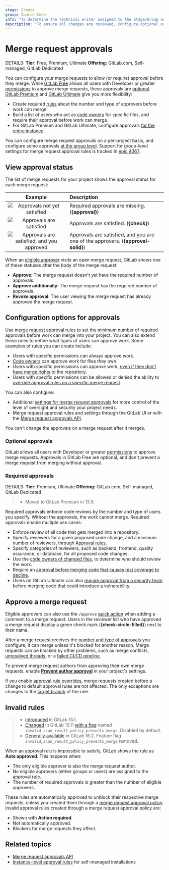 ```yaml
---
stage: Create
group: Source Code
info: "To determine the technical writer assigned to the Stage/Group associated with this page, see https://handbook.gitlab.com/handbook/product/ux/technical-writing/#assignments"
description: "To ensure all changes are reviewed, configure optional or required approvals for merge requests in your project."
---
```


# Merge request approvals

DETAILS:
**Tier:** Free, Premium, Ultimate
**Offering:** GitLab.com, Self-managed, GitLab Dedicated

You can configure your merge requests to allow (or require) approval before
they merge. While [GitLab Free](https://about.gitlab.com/pricing/) allows
all users with Developer or greater [permissions](../../../permissions.md) to
approve merge requests, these approvals are [optional](#optional-approvals).
[GitLab Premium](https://about.gitlab.com/pricing/) and
[GitLab Ultimate](https://about.gitlab.com/pricing/) give you more
flexibility:

- Create required [rules](rules.md) about the number and type of approvers before work can merge.
- Build a list of users who act as [code owners](../../codeowners/index.md) for specific files,
  and require their approval before work can merge.
- For GitLab Premium and GitLab Ultimate, configure approvals
  [for the entire instance](../../../../administration/merge_requests_approvals.md).

You can configure merge request approvals on a per-project basis, and configure some approvals
[at the group level](../../../group/manage.md#group-merge-request-approval-settings). Support for
group-level settings for merge request approval rules is tracked in
[epic 4367](https://gitlab.com/groups/gitlab-org/-/epics/4367).

## View approval status

The list of merge requests for your project shows the approval status for each merge request:

| Example | Description |
| :-----: | :---------- |
| ![Approvals not yet satisfied](img/approvals_unsatisfied_v17_1.png) | Required approvals are missing. (**{approval}**) |
| ![Approvals are satisfied](img/approvals_satisfied_v17_1.png) | Approvals are satisfied. (**{check}**) |
| ![Approvals are satisfied, and you approved](img/you_approvals_satisfied_v17_1.png) | Approvals are satisfied, and you are one of the approvers. (**{approval-solid}**) |

When an [eligible approver](rules.md#eligible-approvers) visits an open merge request,
GitLab shows one of these statuses after the body of the merge request:

- **Approve**: The merge request doesn't yet have the required number of approvals.
- **Approve additionally**: The merge request has the required number of approvals.
- **Revoke approval**: The user viewing the merge request has already approved
  the merge request.

## Configuration options for approvals

Use [merge request approval rules](rules.md) to set the minimum number of
required approvals before work can merge into your project. You can also extend these
rules to define what types of users can approve work. Some examples of rules you can create include:

- Users with specific permissions can always approve work.
- [Code owners](../../codeowners/index.md) can approve work for files they own.
- Users with specific permissions can approve work,
  [even if they don't have merge rights](rules.md#enable-approval-permissions-for-users-with-the-reporter-role)
  to the repository.
- Users with specific permissions can be allowed or denied the ability
  to [override approval rules on a specific merge request](rules.md#edit-or-override-merge-request-approval-rules).

You can also configure:

- Additional [settings for merge request approvals](settings.md) for more control of the
  level of oversight and security your project needs.
- Merge request approval rules and settings through the GitLab UI or with the
  [Merge request approvals API](../../../../api/merge_request_approvals.md).

You can't change the approvals on a merge request after it merges.

### Optional approvals

GitLab allows all users with Developer or greater [permissions](../../../permissions.md)
to approve merge requests. Approvals in GitLab Free are optional, and don't prevent
a merge request from merging without approval.

### Required approvals

DETAILS:
**Tier:** Premium, Ultimate
**Offering:** GitLab.com, Self-managed, GitLab Dedicated

> - Moved to GitLab Premium in 13.9.

Required approvals enforce code reviews by the number and type of users you specify.
Without the approvals, the work cannot merge. Required approvals enable multiple use cases:

- Enforce review of all code that gets merged into a repository.
- Specify reviewers for a given proposed code change, and a minimum number
  of reviewers, through [Approval rules](rules.md).
- Specify categories of reviewers, such as backend, frontend, quality assurance, or
  database, for all proposed code changes.
- Use the [code owners of changed files](rules.md#code-owners-as-eligible-approvers),
  to determine who should review the work.
- Require an [approval before merging code that causes test coverage to decline](../../../../ci/testing/code_coverage.md#coverage-check-approval-rule).
- Users on GitLab Ultimate can also [require approval from a security team](../../../application_security/index.md#security-approvals-in-merge-requests)
  before merging code that could introduce a vulnerability.

## Approve a merge request

Eligible approvers can also use the `/approve`
[quick action](../../../project/quick_actions.md) when adding a comment to
a merge request. Users in the reviewer list who have approved a merge request display
a green check mark (**{check-circle-filled}**) next to their name.

After a merge request receives the [number and type of approvals](rules.md) you configure, it can merge
unless it's blocked for another reason. Merge requests can be blocked by other problems,
such as merge conflicts, [unresolved threads](../index.md#prevent-merge-unless-all-threads-are-resolved),
or a [failed CI/CD pipeline](../merge_when_pipeline_succeeds.md).

To prevent merge request authors from approving their own merge requests,
enable [**Prevent author approval**](settings.md#prevent-approval-by-author)
in your project's settings.

If you enable [approval rule overrides](settings.md#prevent-editing-approval-rules-in-merge-requests),
merge requests created before a change to default approval rules are not affected.
The only exceptions are changes to the [target branch](rules.md#approvals-for-protected-branches)
of the rule.

## Invalid rules

> - [Introduced](https://gitlab.com/gitlab-org/gitlab/-/issues/334698) in GitLab 15.1.
> - [Changed](https://gitlab.com/gitlab-org/gitlab/-/issues/389905) in GitLab 15.11 [with a flag](../../../../administration/feature_flags.md) named `invalid_scan_result_policy_prevents_merge`. Disabled by default.
> - [Generally available](https://gitlab.com/gitlab-org/gitlab/-/issues/405023) in GitLab 16.2. Feature flag `invalid_scan_result_policy_prevents_merge` removed.

When an approval rule is impossible to satisfy, GitLab shows the rule as
**Auto approved**. This happens when:

- The only eligible approver is also the merge request author.
- No eligible approvers (either groups or users) are assigned to the approval rule.
- The number of required approvals is greater than the number of eligible approvers.

These rules are automatically approved to unblock their respective merge requests, unless you
created them through a [merge request approval policy](../../../application_security/policies/scan-result-policies.md).
Invalid approval rules created through a merge request approval policy are:

- Shown with **Action required**.
- Not automatically approved.
- Blockers for merge requests they affect.

## Related topics

- [Merge request approvals API](../../../../api/merge_request_approvals.md)
- [Instance-level approval rules](../../../../administration/merge_requests_approvals.md) for self-managed installations
